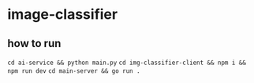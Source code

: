 # image-classifier

## how to run

`cd ai-service && python main.py`
`cd img-classifier-client && npm i && npm run dev`
`cd main-server && go run .`
